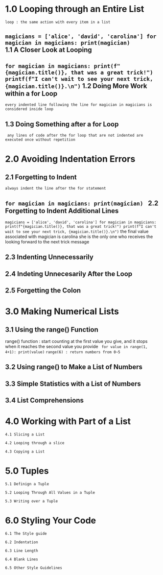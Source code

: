 
1.0 Looping through an Entire List
==================================================

	loop : the same action with every item in a list
`
magicians = ['alice', 'david', 'carolina']
for magician in magicians:
	print(magician)
`   
1.1 A Closer Look at Looping 
---------------------------------------------------	
`
for magician in magicians:
	print(f"{magician.title()}, that was a great trick!")
	printf(f"I can't wait to see your next trick, {magician.title()}.\n")
`
1.2 Doing More Work within a for Loop
----------------------------------------------------
	every indented line following the line for magician in magicians is considered inside loop
	
1.3 Doing Something after a for Loop
----------------------------------------------------
	 any lines of code after the for loop that are not indented are executed once without repetition

2.0 Avoiding Indentation Errors
===================================================
2.1 Forgetting to Indent
---------------------------------------------------
	always indent the line after the for statement
`for magician in magicians:
 print(magician)
`
2.2 Forgetting to Indent Additional Lines
---------------------------------------------------
`
magicians = ['alice', 'david', 'carolina']
for magician in magicians:
	print(f"{magician.title()}, that was a great trick!")
print(f"I can't wait to see your next trick, {magician.title()}.\n")
`
the final value associated with magician is carolina she is the only one who receives the looking forward to the next trick message

2.3 Indenting Unnecessarily
----------------------------------------------------
2.4 Indeting Unnecesarily After the Loop
----------------------------------------------------
2.5 Forgetting the Colon
----------------------------------------------------

3.0 Making Numerical Lists
===================================================
3.1 Using the range() Function
---------------------------------------------------
range() function : start counting at the first value you give, and it stops when it reaches the second value you provide
` 
for value in range(1, 4+1):
	print(value)
`
`
range(6) : return numbers from 0~5
`

3.2 Using range() to Make a List of Numbers
----------------------------------------------------


3.3 Simple Statistics with a List of Numbers
----------------------------------------------------

3.4 List Comprehensions
----------------------------------------------------

4.0 Working with Part of a List 
===================================================
	4.1 Slicing a List
    
    4.2 Looping through a slice
    
    4.3 Copying a List

5.0 Tuples
===================================================
	5.1 Definign a Tuple
    
    5.2 Looping Through All Values in a Tuple
    
    5.3 Writing over a Tuple
    
6.0 Styling Your Code
====================================================
	6.1 The Style guide
    
    6.2 Indentation
    
    6.3 Line Length
    
    6.4 Blank Lines
    
    6.5 Other Style Guidelines
